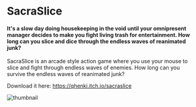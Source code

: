 # SacraSlice
 
#### It's a slow day doing housekeeping in the void until your omnipresent manager decides to make you fight living trash for entertainment. How long can you slice and dice through the endless waves of reanimated junk?

SacraSlice is an arcade style action game where you use your mouse to slice and fight through endless waves of enemies. How long can you survive the endless waves of reanimated junk?

Download it here: https://qhenki.itch.io/sacraslice

![thumbnail](https://user-images.githubusercontent.com/84607804/189463017-4d62cb94-78b0-4f82-b865-ebf113af5ca9.png)
